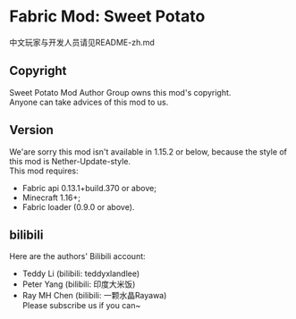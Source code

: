 # Fabric Mod: Sweet Potato
中文玩家与开发人员请见README-zh.md
## Copyright
Sweet Potato Mod Author Group owns this mod's copyright.<br />
Anyone can take advices of this mod to us.
## Version
We'are sorry this mod isn't available in 1.15.2 or below, because the style of this mod is Nether-Update-style.<br />
This mod requires:
* Fabric api 0.13.1+build.370 or above;
* Minecraft 1.16+;
* Fabric loader (0.9.0 or above).
## bilibili
Here are the authors' Bilibili account:<br />
- Teddy Li (bilibili: teddyxlandlee)<br />
- Peter Yang (bilibili: 印度大米饭)<br />
- Ray MH Chen (bilibili: 一颗水晶Rayawa)<br />
Please subscribe us if you can~
